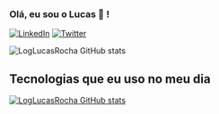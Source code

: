 ### Olá, eu sou o Lucas 👋 !
[![LinkedIn](https://img.shields.io/badge/LinkedIn-0077B5?style=for-the-badge&logo=linkedin&logoColor=white)](https://www.linkedin.com/in/lucas-rocha-dos-santos-3baa8120b/) [![Twitter](https://img.shields.io/badge/Twitter-1DA1F2?style=for-the-badge&logo=twitter&logoColor=white)](https://twitter.com/MrLucasRocha) 

![LogLucasRocha GitHub stats](https://github-readme-stats.vercel.app/api?username=LogLucasRocha&show_icons=true&theme=radical)

## Tecnologias que eu uso no meu dia
[![LogLucasRocha GitHub stats](https://github-readme-stats.vercel.app/api?username=LogLucasRocha)](https://github.com/anuraghazra/github-readme-stats)

